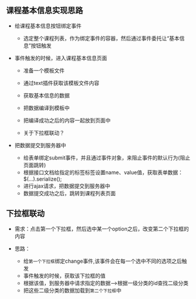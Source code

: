 ## 课程基本信息实现思路
+ 给课程基本信息按钮绑定事件
    - 选定整个课程列表，作为绑定事件的容器，然后通过事件委托让“基本信息”按钮触发
+ 事件触发的时候，进入课程基本信息页面
    - 准备一个模板文件
    - 通过text插件获取该模板文件内容

    - 获取基本信息的数据
    - 把数据编译到模板中
    - 把编译成功之后的内容一起放到页面中

    - 关于下拉框联动？

+ 把数据提交到服务器中
    - 给表单绑定submit事件，并且通过事件对象，来阻止事件的默认行为(阻止页面跳转)
    - 根据接口文档给指定的标签标签设置name、value值，获取表单数据：$(...).serialize();
    - 进行ajax请求，把数据提交到服务器中
    - 数据提交成功之后，跳转到课程列表页面

## 下拉框联动
+ 需求：点击第一个下拉框，然后选中某一个option之后，改变第二个下拉框的内容

+ 思路：
    - 给`第一个下拉框`绑定change事件,该事件会在每一个选中不同的选项之后触发
    - 事件触发的时候，获取该下拉框的值
    - 根据该值，到服务器中请求指定的数据-->根据一级分类的id查找二级分类
    - 把这些二级分类的数据加载到`第二个下拉框`中